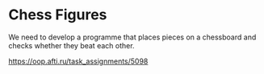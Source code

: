 <h1>Chess Figures</h1>
We need to develop a programme that places pieces on a chessboard and checks whether they beat each other.

https://oop.afti.ru/task_assignments/5098
